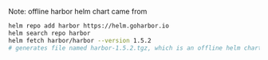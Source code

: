Note: offline harbor helm chart came from
```bash
helm repo add harbor https://helm.goharbor.io
helm search repo harbor
helm fetch harbor/harbor --version 1.5.2
# generates file named harbor-1.5.2.tgz, which is an offline helm chart
```
